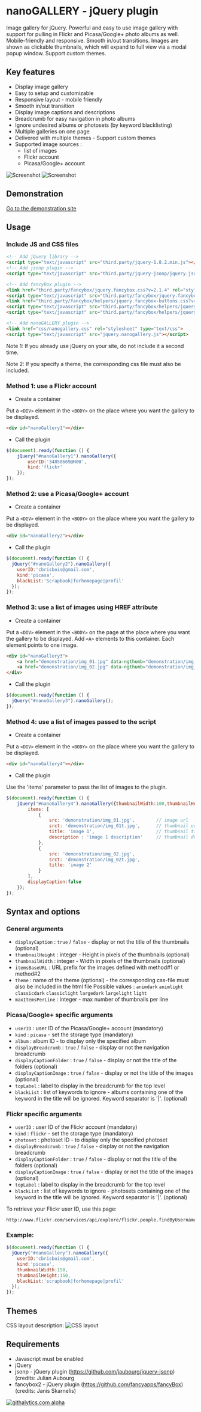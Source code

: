 nanoGALLERY - jQuery plugin 
===========

Image gallery for jQuery.
Powerful and easy to use image gallery with support for pulling in Flickr and Picasa/Google+ photo albums as well. Mobile-friendly and responsive. Smooth in/out transitions.
Images are shown as clickable thumbnails, which will expand to full view via a modal popup window. Support custom themes.

Key features
--------
- Display image gallery
- Easy to setup and customizable
- Responsive layout - mobile friendly
- Smooth in/out transition
- Display image captions and descriptions
- Breadcrumb for easy navigation in photo albums
- Ignore undesired albums or photosets (by keyword blacklisting)
- Multiple galleries on one page
- Delivered with multiple themes - Support custom themes
- Supported image sources :
  * list of images
  * Flickr account
  * Picasa/Google+ account


![Screenshot](/doc/nanoGALLERY_screenshot.png?raw=true "Screenshot")
![Screenshot](/doc/nanoGALLERY_screenshot2.png?raw=true "Screenshot2")

  

  
Demonstration
-------------

[Go to the demonstration site](http://www.nanogallery.brisbois.fr/)

Usage
-----

### Include JS and CSS files


``` HTML
<!-- Add jQuery library -->
<script type="text/javascript" src="third.party/jquery-1.8.2.min.js"></script> 
<!-- Add jsonp plugin -->
<script type="text/javascript" src="third.party/jquery-jsonp/jquery.jsonp.js"></script>

<!-- Add fancyBox plugin -->
<link href="third.party/fancybox/jquery.fancybox.css?v=2.1.4" rel="stylesheet" type="text/css">
<script type="text/javascript" src="third.party/fancybox/jquery.fancybox.pack.js?v=2.1.4"></script> 
<link href="third.party/fancybox/helpers/jquery.fancybox-buttons.css?v=1.0.5" rel="stylesheet" type="text/css">
<script type="text/javascript" src="third.party/fancybox/helpers/jquery.fancybox-buttons.js?v=1.0.5"></script> 
<script type="text/javascript" src="third.party/fancybox/helpers/jquery.fancybox-media.js?v=1.0.5"></script> 

<!-- Add nanoGALLERY plugin -->
<link href="css/nanogallery.css" rel="stylesheet" type="text/css">
<script type="text/javascript" src="jquery.nanogallery.js"></script>

```

Note 1: If you already use jQuery on your site, do not include it a second time.

Note 2: If you specify a theme, the corresponding css file must also be included.


### Method 1: use a Flickr account

* Create a container

Put a ```<DIV>``` element in the ```<BODY>``` on the place where you want the gallery to be displayed.

```html
<div id="nanoGallery1"></div>
```

* Call the plugin

```js
$(document).ready(function () {
	jQuery("#nanoGallery1").nanoGallery({
		userID:'34858669@N00',
		kind:'flickr'
	});
});
```

### Method 2: use a Picasa/Google+ account

* Create a container

Put a ```<DIV>``` element in the ```<BODY>``` on the place where you want the gallery to be displayed.

```html
<div id="nanoGallery2"></div>
```

* Call the plugin

```js
$(document).ready(function () {
  jQuery("#nanoGallery2").nanoGallery({
  	userID:'cbrisbois@gmail.com',
  	kind:'picasa',
	blackList:'Scrapbook|forhomepage|profil'
  });
});
```

### Method 3: use a list of images using HREF attribute

* Create a container

Put a ```<DIV>``` element in the ```<BODY>``` on the page at the place where you want the gallery to be displayed.
Add ```<A>``` elements to this container. Each element points to one image.

```html
<div id="nanoGallery3">
	<a href="demonstration/img_01.jpg" data-ngthumb="demonstration/img_01t.jpg" data-ngdesc="Description1">Image1</a>
	<a href="demonstration/img_02.jpg" data-ngthumb="demonstration/img_02t.jpg"></a>
</div>
```

* Call the plugin

```js
$(document).ready(function () {
  jQuery("#nanoGallery3").nanoGallery();
});
```

### Method 4: use a list of images passed to the script

* Create a container

Put a ```<DIV>``` element in the ```<BODY>``` on the place where you want the gallery to be displayed.

```html
<div id="nanoGallery4"></div>
```

* Call the plugin

Use the 'items' parameter to pass the list of images to the plugin.

```js
$(document).ready(function () {
	jQuery("#nanoGallery4").nanoGallery({thumbnailWidth:100,thumbnailHeight:100,
		items: [
			{
				src: 'demonstration/img_01.jpg',		// image url
				srct: 'demonstration/img_01t.jpg',		// thumbnail url
				title: 'image 1', 						// thumbnail title
				description : 'image 1 description'		// thumbnail description
			},
			{
				src: 'demonstration/img_02.jpg',
				srct: 'demonstration/img_02t.jpg',
				title: 'image 2' 
			}
		],
		displayCaption:false
	});
});
```



Syntax and options
------------------

### General arguments
* ```displayCaption``` : ```true``` / ```false``` - display or not the title of the thumbnails (optional)
* ```thumbnailHeight``` : integer - Height in pixels of the thumbnails (optional)
* ```thumbnailWidth``` : integer - Width in pixels of the thumbnails (optional)
* ```itemsBaseURL``` : URL prefix for the images defined with method#1 or method#2
* ```theme``` : name of the theme (optional) - the corresponding css-file must also be included in the html file
    Possible values : ```animdark``` ```animlight``` ```classicdark``` ```classiclight``` ```largedark``` ```largelight``` ```light```
* ```maxItemsPerLine``` : integer - max number of thumbnails per line

### Picasa/Google+ specific arguments
* ```userID``` : user ID of the Picasa/Google+ account (mandatory)
* ```kind``` : ```picasa``` - set the storage type (mandatory)
* ```album``` : album ID - to display only the specified album 
* ```displayBreadcrumb``` : ```true``` / ```false``` - display or not the navigation breadcrumb
* ```displayCaptionFolder``` : ```true``` / ```false``` - display or not the title of the folders (optional)
* ```displayCaptionImage``` : ```true``` / ```false``` - display or not the title of the images (optional)
* ```topLabel``` : label to display in the breadcrumb for the top level
* ```blackList``` : list of keywords to ignore - albums containing one of the keyword in the title will be ignored. Keyword separator is '|'. (optional)


### Flickr specific arguments
* ```userID``` : user ID of the Flickr account (mandatory)
* ```kind``` : ```flickr``` - set the storage type (mandatory)
* ```photoset``` : photoset ID - to display only the specified photoset 
* ```displayBreadcrumb``` : ```true``` / ```false``` - display or not the navigation breadcrumb
* ```displayCaptionFolder``` : ```true``` / ```false``` - display or not the title of the folders (optional)
* ```displayCaptionImage``` : ```true``` / ```false``` - display or not the title of the images (optional)
* ```topLabel``` : label to display in the breadcrumb for the top level
* ```blackList``` : list of keywords to ignore - photosets containing one of the keyword in the title will be ignored. Keyword separator is '|'. (optional)

To retrieve your Flickr user ID, use this page:
```
http://www.flickr.com/services/api/explore/flickr.people.findByUsername
```

### Example:

```js
$(document).ready(function () {
  jQuery("#nanoGallery").nanoGallery({
  	userID:'cbrisbois@gmail.com',
  	kind:'picasa',
  	thumbnailWidth:150,
  	thumbnailHeight:150,
  	blackList:'scrapbook|forhomepage|profil'
  });
});
```


Themes
------

CSS layout description:
![CSS layout](/doc/css_map.png?raw=true "CSS Layout")


Requirements
------------
* Javascript must be enabled
* jQuery
* jsonp - jQuery plugin (https://github.com/jaubourg/jquery-jsonp) (credits: Julian Aubourg
* fancybox2 - jQuery plugin (https://github.com/fancyapps/fancyBox) (credits: Janis Skarnelis)

[![githalytics.com alpha](https://cruel-carlota.pagodabox.com/de295d45496c01bb871078aac2bcfcac "githalytics.com")](http://githalytics.com/Kris-B/nanoGALLERY)


